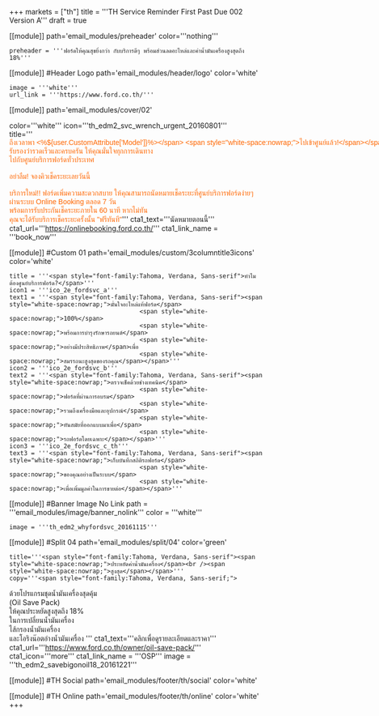 +++
markets = ["th"]
title = '''TH Service Reminder First Past Due 002 Version A'''
draft = true

[[module]]
path='email_modules/preheader'
color='''nothing'''

	preheader = '''ฟอร์ดให้คุณสุขยิ่งกว่า กับบริการดีๆ พร้อมส่วนลดอะไหล่และค่าน้ำมันเครื่องสูงสุดถึง 18%'''

[[module]] #Header Logo
path='email_modules/header/logo'
color='white'

	image = '''white'''
	url_link = '''https://www.ford.co.th/'''


[[module]]
path='email_modules/cover/02'

color='''white'''
icon='''th_edm2_svc_wrench_urgent_20160801'''
title='''<span style="color:#ff6600;font-family:Tahoma, Verdana, Sans-serif"><span style="white-space:nowrap;">ถึงเวลาพา <%${user.CustomAttribute['Model']}%></span> <span style="white-space:nowrap;">ไปเข้าศูนย์แล้ว!</span></span>'''
copy='''<span style="font-family:Tahoma, Verdana, Sans-serif"><span style="white-space:nowrap;">พารถ <%${user.CustomAttribute['Model']}%> </span><span style="white-space:nowrap;">ของคุณไปตรวจเช็คระยะครั้งแรกดีกว่า</span> <span style="white-space:nowrap;">รับรองว่ารวดเร็วและครบครัน</span> <span style="white-space:nowrap;"> ให้คุณมั่นใจทุกการเดินทาง</span> <br /><span style="white-space:nowrap;">ไปกับศูนย์บริการฟอร์ดทั่วประเทศ</span>
<br /><br />
 <span style="white-space:nowrap;">อย่าลืม! จองคิวเช็คระยะเลยวันนี้</span> 
<br /><br />
<span style="white-space:nowrap;">บริการใหม่!! ฟอร์ดเพิ่มความสะดวกสบาย</span>
<span style="white-space:nowrap;">ให้คุณสามารถนัดหมายเช็คระยะที่ศูนย์บริการฟอร์ดง่ายๆ</span>
<span style="white-space:nowrap;">ผ่านระบบ Online Booking ตลอด 7 วัน</span><br />
<span style="white-space:nowrap;">พร้อมการรับประกันเช็คระยะภายใน 60	นาที</span>
<span style="white-space:nowrap;">หากไม่ทัน</span>
<span style="white-space:nowrap;">คุณจะได้รับบริการเช็คระยะครั้งนั้น "ฟรีทันที"</span></span>'''
cta1_text='''<span style="font-family:Tahoma, Verdana, Sans-serif">นัดหมายตอนนี้</span>'''
cta1_url='''https://onlinebooking.ford.co.th/'''
cta1_link_name = '''book_now'''

[[module]] #Custom 01
path='email_modules/custom/3columntitle3icons'
color='white'

	title = '''<span style="font-family:Tahoma, Verdana, Sans-serif">ทำไมต้องศูนย์บริการฟอร์ด?</span>'''
	icon1 = '''ico_2e_fordsvc_a'''
	text1 = '''<span style="font-family:Tahoma, Verdana, Sans-serif"><span style="white-space:nowrap;">มั่นใจอะไหล่แท้ฟอร์ด</span> 
										<span style="white-space:nowrap;">100%</span>	
										<span style="white-space:nowrap;">พร้อมการบำรุงรักษารถยนต์</span>
										<span style="white-space:nowrap;">อย่างมีประสิทธิภาพ</span>เพื่อ
										<span style="white-space:nowrap;">สมรรถนะสูงสุดของรถคุณ</span></span>'''
	icon2 = '''ico_2e_fordsvc_b'''
	text2 = '''<span style="font-family:Tahoma, Verdana, Sans-serif"><span style="white-space:nowrap;">ตรวจเช็คด้วยช่างเทคนิค</span> 
										<span style="white-space:nowrap;">ฟอร์ดที่ผ่านการอบรม</span> 
										<span style="white-space:nowrap;">รวมถึงเครื่องมือและอุปกรณ์</span> 
										<span style="white-space:nowrap;">ทันสมัยที่ออกแบบมาเพื่อ</span>
										<span style="white-space:nowrap;">รถฟอร์ดโดยเฉพาะ</span></span>'''
	icon3 = '''ico_2e_fordsvc_c_th'''
	text3 = '''<span style="font-family:Tahoma, Verdana, Sans-serif"><span style="white-space:nowrap;">เก็บบันทึกสถิติรถฟอร์ด</span> 
										<span style="white-space:nowrap;">ของคุณอย่างเป็นระบบ</span> 
										<span style="white-space:nowrap;">เพื่อเพิ่มมูลค่าในการขายต่อ</span></span>'''

[[module]] #Banner Image No Link
path = '''email_modules/image/banner_nolink'''
color = '''white'''

	image = '''th_edm2_whyfordsvc_20161115'''


[[module]] #Split 04
path='email_modules/split/04'
color='green'

	title='''<span style="font-family:Tahoma, Verdana, Sans-serif"><span style="white-space:nowrap;">ประหยัดค่าน้ำมันเครื่อง</span><br /><span style="white-space:nowrap;">สูงสุด</span></span>'''
	copy='''<span style="font-family:Tahoma, Verdana, Sans-serif;">
<span style="white-space:nowrap;">ด้วยโปรแกรมชุดน้ำมันเครื่องสุดคุ้ม</span> <br />
<span style="white-space:nowrap;">(Oil Save Pack)</span>	<br />
<span style="white-space:nowrap;">ให้คุณประหยัดสูงสุดถึง 18%</span> <br />
<span style="white-space:nowrap;">ในการเปลี่ยนน้ำมันเครื่อง </span><br /> 
<span style="white-space:nowrap;">ไส้กรองน้ำมันเครื่อง </span> <br />
<span style="white-space:nowrap;">และโอริงน๊อตอ่างน้ำมันเครื่อง</span> 
</span>'''
	cta1_text='''<span style="font-family:Tahoma, Verdana, Sans-serif">คลิกเพื่อดูรายละเอียดและราคา</span>'''
cta1_url='''https://www.ford.co.th/owner/oil-save-pack/'''
cta1_icon='''more'''
cta1_link_name = '''OSP'''
image = '''th_edm2_savebigonoil18_20161221'''


[[module]] #TH Social
path='email_modules/footer/th/social'
color='white'

[[module]] #TH Online
path='email_modules/footer/th/online'
color='white'
+++